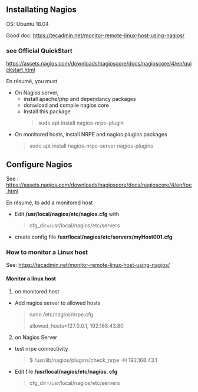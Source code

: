 ##  Installating Nagios
OS: Ubuntu 18.04

Good doc: https://tecadmin.net/monitor-remote-linux-host-using-nagios/

### see Official QuickStart
https://assets.nagios.com/downloads/nagioscore/docs/nagioscore/4/en/quickstart.html

En résumé, you must
- On Nagios server,
  - install apache/php and dependancy packages
  - donwload and compile nagios core
  - Install this package
    > sudo apt install nagios-nrpe-plugin
- On monitored hosts, install NRPE and nagios plugins packages
  > sudo apt install nagios-nrpe-server nagios-plugins 

## Configure Nagios
See :
  https://assets.nagios.com/downloads/nagioscore/docs/nagioscore/4/en/toc.html

En résumé, to add a monitored host
- Edit **/usr/local/nagios/etc/nagios.cfg** with 

  > cfg_dir=/usr/local/nagios/etc/servers
  
- create config file **/usr/local/nagios/etc/servers/myHost001.cfg**

### How to monitor a Linux host
See: https://tecadmin.net/monitor-remote-linux-host-using-nagios/

#### Monitor a linux host
1. on monitored host
- Add nagios server to allowed hosts
  > nano /etc/nagios/nrpe.cfg
  >
  > allowed_hosts=127.0.0.1, 192.168.43.80
  

2. on Nagios Server
- test nrpe connectivity
  > $ /usr/lib/nagios/plugins/check_nrpe -H 192.168.43.1
- Edit file **/usr/local/nagios/etc/nagios. cfg**
  > cfg_dir=/usr/local/nagios/etc/servers








